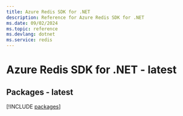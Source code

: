 ```yaml
---
title: Azure Redis SDK for .NET
description: Reference for Azure Redis SDK for .NET
ms.date: 09/02/2024
ms.topic: reference
ms.devlang: dotnet
ms.service: redis
---
```

# Azure Redis SDK for .NET - latest
## Packages - latest
[!INCLUDE [packages](redis-index.md)]